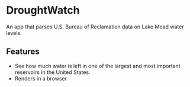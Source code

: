 # DroughtWatch
An app that parses U.S. Bureau of Reclamation data on Lake Mead water levels. 

## Features
- See how much water is left in one of the largest and most important reservoirs in the United States. 
- Renders in a browser